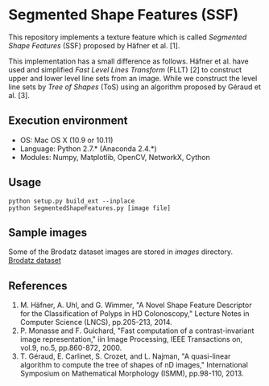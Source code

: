 # Segmented Shape Features (SSF)

This repository implements a texture feature which is called *Segmented Shape Features* (SSF) proposed by Häfner et al. [1].

This implementation has a small difference as follows.
Häfner et al. have used and simplified *Fast Level Lines Transform* (FLLT) [2] to construct upper and lower level line sets from an image.
While we construct the level line sets by *Tree of Shapes* (ToS) using an algorithm proposed by Géraud et al. [3].


## Execution environment
* OS: Mac OS X (10.9 or 10.11)
* Language: Python 2.7.\* (Anaconda 2.4.\*)
* Modules: Numpy, Matplotlib, OpenCV, NetworkX, Cython


## Usage
    python setup.py build_ext --inplace
    python SegmentedShapeFeatures.py [image file]


## Sample images
Some of the Brodatz dataset images are stored in *images* directory.  
[Brodatz dataset](http://multibandtexture.recherche.usherbrooke.ca/original_brodatz.html)


## References
1. M. Häfner, A. Uhl, and G. Wimmer, "A Novel Shape Feature Descriptor for the Classification of Polyps in HD Colonoscopy," Lecture Notes in Computer Science (LNCS), pp.205-213, 2014.
2. P. Monasse and F. Guichard, "Fast computation of a contrast-invariant image representation," iin Image Processing, IEEE Transactions on, vol.9, no.5, pp.860-872, 2000.
3. T. Géraud, E. Carlinet, S. Crozet, and L. Najman, "A quasi-linear algorithm to compute the tree of shapes of nD images," International Symposium on Mathematical Morphology (ISMM), pp.98-110, 2013.
